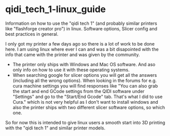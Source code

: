 # qidi_tech_1-linux_guide

Information on how to use the "qidi tech 1" (and probably similar printers like "flashforge creator pro") in linux. Software options, Slicer config and best practices in general.

I only got my printer a few days ago so there is a lot of work to be done here.
I am using linux where ever I can and was a bit disapointed with the info that came with the printer and was given by the community. 

- The printer only ships with Windows and Mac OS software. And aso only info on how to use it with these operating systems.
- When searching google for slicer options you will get all the answers (including all the wrong options). When looking in the forums for e.g. cura machine settings you will find responses like "You can also grab the start and end GCode settings from the QIDI software under "Settings" and go to the "Start/End Gcode" tab. That's what I did to use Cura." which is not very helpful as I don't want to install windows and also the printer ships with two different slicer software options, so which one.

So for now this is intended to give linux users a smooth start into 3D printing with the "qidi tech 1" and similar printer models.